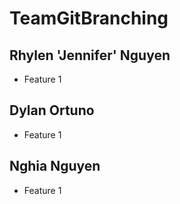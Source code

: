 # TeamGitBranching

## Rhylen 'Jennifer' Nguyen
 - Feature 1
## Dylan Ortuno
 - Feature 1
## Nghia Nguyen
 - Feature 1
